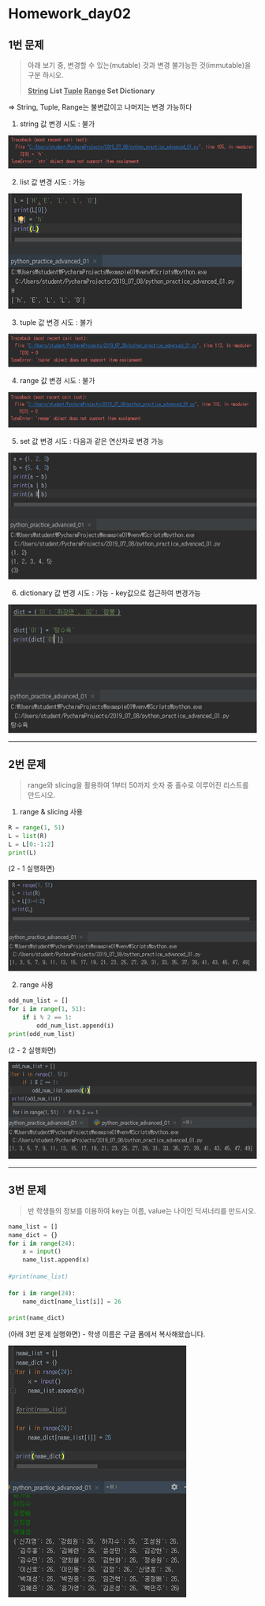 # Homework_day02



## 1번 문제

> 아래 보기 중, 변경할 수 있는(mutable) 것과 변경 불가능한 것(immutable)을
> 구분 하시오.
>
> **<u>String</u> 	List	 <u>Tuple</u>	 <u>Range</u>	 Set	 Dictionary**

=> String, Tuple, Range는 불변값이고 나머지는 변경 가능하다

1) string 값 변경 시도 : 불가

![](img/homework_01_01.png)

2) list 값 변경 시도 : 가능

![](img/homework_01_02.png)

3) tuple 값 변경 시도 : 불가

![](img/homework_01_03.png)

4) range 값 변경 시도 : 불가

![](img/homework_01_04.png)

5) set 값 변경 시도 : 다음과 같은 연산자로 변경 가능

![](img/homework_01_05.png)

6) dictionary 값 변경 시도 : 가능 - key값으로 접근하여 변경가능

![](img/homework_01_06.png)



--------------------------------------------------------------------------------



## 2번 문제

> range와 slicing을 활용하여 1부터 50까지 숫자 중 홀수로 이루어진
> 리스트를 만드시오.

1) range & slicing 사용

```python
R = range(1, 51)
L = list(R)
L = L[0:-1:2]
print(L)
```

(2 - 1 실행화면)

![](img/homework_02_01.png)



2) range 사용

```python
odd_num_list = []
for i in range(1, 51):
    if i % 2 == 1:
        odd_num_list.append(i)
print(odd_num_list)
```

(2 - 2 실행화면)

![](img/homework_02_02.png)



--------------------------------------------------------



## 3번 문제

> 반 학생들의 정보를 이용하여 key는 이름, value는 나이인 딕셔너리를 만드시오.

```python
name_list = []
name_dict = {}
for i in range(24):
    x = input()
    name_list.append(x)

#print(name_list)

for i in range(24):
    name_dict[name_list[i]] = 26

print(name_dict)
```

(아래 3번 문제 실행화면) - 학생 이름은 구글 폼에서 복사해왔습니다.

![](img/homework_03.png)

